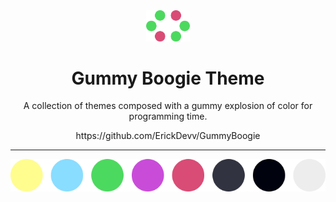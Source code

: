 <div align="center">
  <img src="./vscode/img/icon.png" width="70px" alt="Gummy Boogie Theme">
  <h1>Gummy Boogie Theme</h1>
  <p>A collection of themes composed with a gummy explosion of color for programming time.</p>
  https://github.com/ErickDevv/GummyBoogie
</div>

---

![](./images/colors.png)